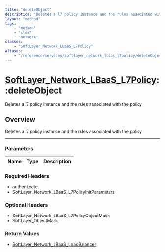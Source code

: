 ```yaml
---
title: "deleteObject"
description: "Deletes a l7 policy instance and the rules associated with the policy"
layout: "method"
tags:
    - "method"
    - "sldn"
    - "Network"
classes:
    - "SoftLayer_Network_LBaaS_L7Policy"
aliases:
    - "/reference/services/softlayer_network_lbaas_l7policy/deleteObject"
---
```

# [SoftLayer_Network_LBaaS_L7Policy](/reference/services/SoftLayer_Network_LBaaS_L7Policy)::deleteObject

Deletes a l7 policy instance and the rules associated with the policy


## Overview 
Deletes a l7 policy instance and the rules associated with the policy 

-----

### Parameters 
|Name | Type | Description |
| --- | --- | --- |


### Required Headers
* authenticate
* SoftLayer_Network_LBaaS_L7PolicyInitParameters


### Optional Headers
* SoftLayer_Network_LBaaS_L7PolicyObjectMask
* SoftLayer_ObjectMask

### Return Values
* <a href='/reference/datatypes/SoftLayer_Network_LBaaS_LoadBalancer'>SoftLayer_Network_LBaaS_LoadBalancer </a>




